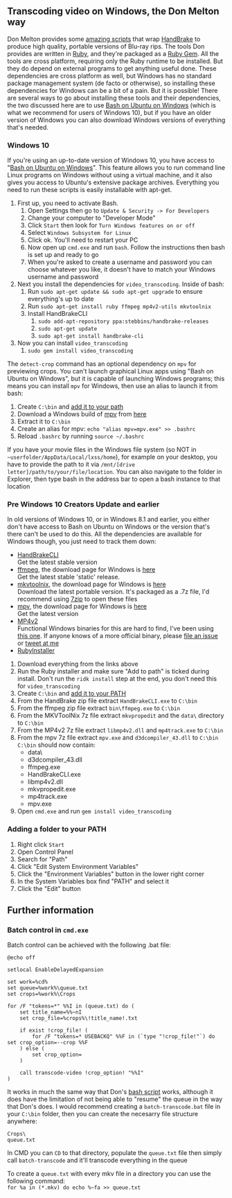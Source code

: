 ## Transcoding video on Windows, the Don Melton way

Don Melton provides some [amazing scripts](https://github.com/donmelton/video_transcoding) that wrap [HandBrake](https://handbrake.fr/) to produce high quality, portable versions of Blu-ray rips. The tools Don provides are written in [Ruby](https://www.ruby-lang.org/en/), and they're packaged as a [Ruby Gem](https://rubygems.org/). All the tools are cross platform, requiring only the Ruby runtime to be installed. But they do depend on external programs to get anything useful done. These dependencies are cross platform as well, but Windows has no standard package management system (de facto or otherwise), so installing these dependencies for Windows can be a bit of a pain. But it is possible! There are several ways to go about installing these tools and their dependencies, the two discussed here are to use [Bash on Ubuntu on Windows](https://msdn.microsoft.com/en-gb/commandline/wsl/about) (which is what we recommend for users of Windows 10), but if you have an older version of Windows you can also download Windows versions of everything that's needed.

### Windows 10
If you're using an up-to-date version of Windows 10, you have access to "[Bash on Ubuntu on Windows](https://msdn.microsoft.com/en-gb/commandline/wsl/about)". This feature allows you to run command line Linux programs on Windows without using a virtual machine, and it also gives you access to Ubuntu's extensive package archives. Everything you need to run these scripts is easily installable with apt-get.

1. First up, you need to activate Bash.
    1. Open Settings then go to `Update & Security -> For Developers`
    1. Change your computer to "Developer Mode"
    1. Click `Start` then look for `Turn Windows features on or off`
    1. Select `Windows Subsystem for Linux`
    1. Click ok. You'll need to restart your PC
    1. Now open up `cmd.exe` and run `bash`. Follow the instructions then bash is set up and ready to go 
    1. When you're asked to create a username and password you can choose whatever you like, it doesn't have to match your Windows username and password
1. Next you install the dependencies for `video_transcoding`. Inside of bash:
    1. Run `sudo apt-get update && sudo apt-get upgrade` to ensure everything's up to date
    1. Run `sudo apt-get install ruby ffmpeg mp4v2-utils mkvtoolnix`
    1. Install HandBrakeCLI
        1. `sudo add-apt-repository ppa:stebbins/handbrake-releases`
        1. `sudo apt-get update`
        1. `sudo apt-get install handbrake-cli`
1. Now you can install `video_transcoding`
    1. `sudo gem install video_transcoding`

The `detect-crop` command has an optional dependency on `mpv` for previewing crops. You can't launch graphical Linux apps using "Bash on Ubuntu on Windows", but it is capable of launching Windows programs; this means you can install `mpv` for Windows, then use an alias to launch it from bash:

1. Create `C:\bin` and [add it to your path](#adding-a-folder-to-your-path)
1. Download a Windows build of [mpv](https://mpv.io/) from [here](https://mpv.srsfckn.biz/)
1. Extract it to `C:\bin`
1. Create an alias for mpv:
    `echo "alias mpv=mpv.exe" >> .bashrc`
1. Reload `.bashrc` by running `source ~/.bashrc` 

If you have your movie files in the Windows file system (so NOT in `~userfolder/AppData/Local/lxss/home`), for example on your desktop, you have to provide the path to it via `/mnt/[drive letter]/path/to/your/file/location`. You can also navigate to the folder in Explorer, then type bash in the address bar to open a bash instance to that location

### Pre Windows 10 Creators Update and earlier
In old versions of Windows 10, or in Windows 8.1 and earlier, you either don't have access to Bash on Ubuntu on Windows or the version that's there can't be used to do this. All the dependencies are available for Windows though, you just need to track them down:

- [HandBrakeCLI](https://handbrake.fr/downloads2.php)  
    Get the latest stable version
- [ffmpeg](https://ffmpeg.org/download.html), the download page for Windows is [here](http://ffmpeg.zeranoe.com/builds/)  
   Get the latest stable 'static' release.
- [mkvtoolnix](https://mkvtoolnix.download/downloads.html#windows), the download page for Windows is [here](https://www.fosshub.com/MKVToolNix.html)  
    Download the latest portable version. It's packaged as a .7z file, I'd recommend using [7zip](http://www.7-zip.org/download.html) to open these files
- [mpv](https://mpv.io/), the download page for Windows is [here](https://mpv.srsfckn.biz/)  
    Get the latest version
- [MP4v2](https://code.google.com/archive/p/mp4v2/)  
    Functional Windows binaries for this are hard to find, I've been using [this one](http://forum.doom9.org/showthread.php?t=171038). If anyone knows of a more official binary, please [file an issue](https://github.com/JMoVS/installing_video_transcoding_on_windows/issues/new) or [tweet at me](https://twitter.com/_samhutchins/)
- [RubyInstaller](https://rubyinstaller.org/downloads/)

1. Download everything from the links above
1. Run the Ruby installer and make sure "Add to path" is ticked during install. Don't run the `ridk install` step at the end, you don't need this for `video_transcoding`
1. Create `C:\bin` and [add it to your PATH](#adding-a-folder-to-your-path)
1. From the HandBrake zip file extract `HandBrakeCLI.exe` to `C:\bin`
1. From the ffmpeg zip file extract `bin\ffmpeg.exe` to `C:\bin`
1. From the MKVToolNix 7z file extract `mkvpropedit` and the `data\` directory to `C:\bin`
1. From the MP4v2 7z file extract `libmp4v2.dll` and `mp4track.exe` to `C:\bin`
1. From the mpv 7z file extract `mpv.exe` and `d3dcompiler_43.dll` to `C:\bin`  
    `C:\bin` should now contain:
    - data\
    - d3dcompiler_43.dll
    - ffmpeg.exe
    - HandBrakeCLI.exe
    - libmp4v2.dll
    - mkvpropedit.exe
    - mp4track.exe
    - mpv.exe
1. Open `cmd.exe` and run `gem install video_transcoding`

### Adding a folder to your PATH
1. Right click `Start`
1. Open Control Panel
1. Search for "Path"
1. Click "Edit System Environment Variables"
1. Click the "Environment Variables" button in the lower right corner
1. In the System Variables box find "PATH" and select it
1. Click the "Edit" button

## Further information
### Batch control in `cmd.exe`
Batch control can be achieved with the following .bat file:
```
@echo off

setlocal EnableDelayedExpansion

set work=%cd%
set queue=%work%\queue.txt
set crops=%work%\Crops

for /F "tokens=*" %%I in (queue.txt) do (
    set title_name=%%~nI
    set crop_file=%crops%\!title_name!.txt

    if exist !crop_file! (
        for /F "tokens=* USEBACKQ" %%F in (`type "!crop_file!"`) do set crop_option=--crop %%F
    ) else (
        set crop_option=
    )

    call transcode-video !crop_option! "%%I"
)
```

It works in much the same way that Don's [bash script](https://github.com/donmelton/video_transcoding#batch-control-for-transcode-video) works, although it does have the limitation of not being able to "resume" the queue in the way that Don's does. I would recommend creating a `batch-transcode.bat` file in your `C:\bin` folder, then you can create the necesarry file structure anywhere:
```
Crops\
queue.txt
```

In CMD you can `CD` to that directory, populate the `queue.txt` file then simply call `batch-transcode` and it'll transcode everything in the queue

To create a `queue.txt` with every mkv file in a directory you can use the following command:  
`for %a in (*.mkv) do echo %~fa >> queue.txt`
